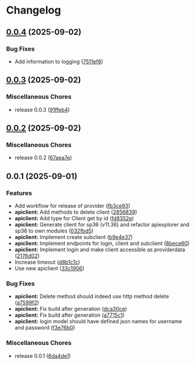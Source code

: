 # Changelog

## [0.0.4](https://github.com/statisticsnorway/terraform-provider-commvault/compare/v0.0.3...v0.0.4) (2025-09-02)


### Bug Fixes

* Add information to logging ([7511ef8](https://github.com/statisticsnorway/terraform-provider-commvault/commit/7511ef864d1c108c5ab6319830093ab6c5e5c1b1))

## [0.0.3](https://github.com/statisticsnorway/terraform-provider-commvault/compare/v0.0.2...v0.0.3) (2025-09-02)


### Miscellaneous Chores

* release 0.0.3 ([91ffeb4](https://github.com/statisticsnorway/terraform-provider-commvault/commit/91ffeb4b650e72f2dad472ea38f1f52d01a9fbd7))

## [0.0.2](https://github.com/statisticsnorway/terraform-provider-commvault/compare/v0.0.1...v0.0.2) (2025-09-02)


### Miscellaneous Chores

* release 0.0.2 ([67aea7e](https://github.com/statisticsnorway/terraform-provider-commvault/commit/67aea7e0672edf42214997d5869e052f4dc35810))

## 0.0.1 (2025-09-01)


### Features

* Add workflow for release of provider ([fb3ce93](https://github.com/statisticsnorway/terraform-provider-commvault/commit/fb3ce93a646f364aa8e878f3bbd54ce4f2f0b464))
* **apiclient:** Add methods to delete client ([2856839](https://github.com/statisticsnorway/terraform-provider-commvault/commit/2856839f6160adbe61b6883aca12428e92ca8c0e))
* **apiclient:** Add type for Client get by id ([fd8352e](https://github.com/statisticsnorway/terraform-provider-commvault/commit/fd8352e89b7b86165f7a922b149ccf75b3ea461c))
* **apiclient:** Generate client for sp36 (v11.36) and refactor apiexplorer and sp36 to own modules ([032fbd5](https://github.com/statisticsnorway/terraform-provider-commvault/commit/032fbd594812b3f430a33e08076d45bc24c2280f))
* **apiclient:** Implement create subclient ([b9e4e37](https://github.com/statisticsnorway/terraform-provider-commvault/commit/b9e4e3796fb4bdcfb839e24f4caa213c4869d5f2))
* **apiclient:** Implement endpoints for login, client and subclient ([8bece60](https://github.com/statisticsnorway/terraform-provider-commvault/commit/8bece60a03588512a0158800e53772a941505d21))
* **apiclient:** Implement login and make client accessible as providerdata ([2176d02](https://github.com/statisticsnorway/terraform-provider-commvault/commit/2176d02d542546b1e17e3ceb0edc2c362023a69c))
* Increase timeout ([d8b1c1c](https://github.com/statisticsnorway/terraform-provider-commvault/commit/d8b1c1caf230a381b5d793642c9d034023423ab0))
* Use new apiclient ([33c1906](https://github.com/statisticsnorway/terraform-provider-commvault/commit/33c1906b8ef702223f436e89424aa09fde29254c))


### Bug Fixes

* **apiclient:** Delete method should indeed use http method delete ([a7599f2](https://github.com/statisticsnorway/terraform-provider-commvault/commit/a7599f2813b01f9e7c1a45925900cc46f091d889))
* **apiclient:** Fix build after generation ([dca30ce](https://github.com/statisticsnorway/terraform-provider-commvault/commit/dca30ced96512663209ce1720a140f01d80d5246))
* **apiclient:** Fix build after generation ([a7715c1](https://github.com/statisticsnorway/terraform-provider-commvault/commit/a7715c1431ffa1f70db0ca9ffcea52dc2882b983))
* **apiclient:** login model should have defined json names for username and password ([f3e76b0](https://github.com/statisticsnorway/terraform-provider-commvault/commit/f3e76b071bb4b655df58188cab6e6eab4a118319))


### Miscellaneous Chores

* release 0.0.1 ([6da4de1](https://github.com/statisticsnorway/terraform-provider-commvault/commit/6da4de1eef39c06d511bfa763a38a2b765ba803e))
